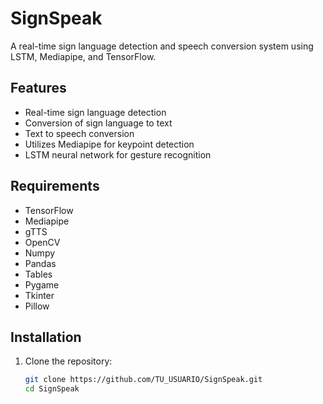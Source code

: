 # SignSpeak

A real-time sign language detection and speech conversion system using LSTM, Mediapipe, and TensorFlow.

## Features

- Real-time sign language detection
- Conversion of sign language to text
- Text to speech conversion
- Utilizes Mediapipe for keypoint detection
- LSTM neural network for gesture recognition

## Requirements

- TensorFlow
- Mediapipe
- gTTS
- OpenCV
- Numpy
- Pandas
- Tables
- Pygame
- Tkinter
- Pillow

## Installation

1. Clone the repository:
   ```bash
   git clone https://github.com/TU_USUARIO/SignSpeak.git
   cd SignSpeak
   ```
